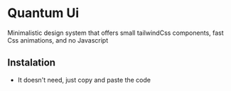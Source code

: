 # Quantum Ui

Minimalistic design system that offers small tailwindCss components, fast Css animations, and no Javascript

## Instalation

- It doesn't need, just copy and paste the code

